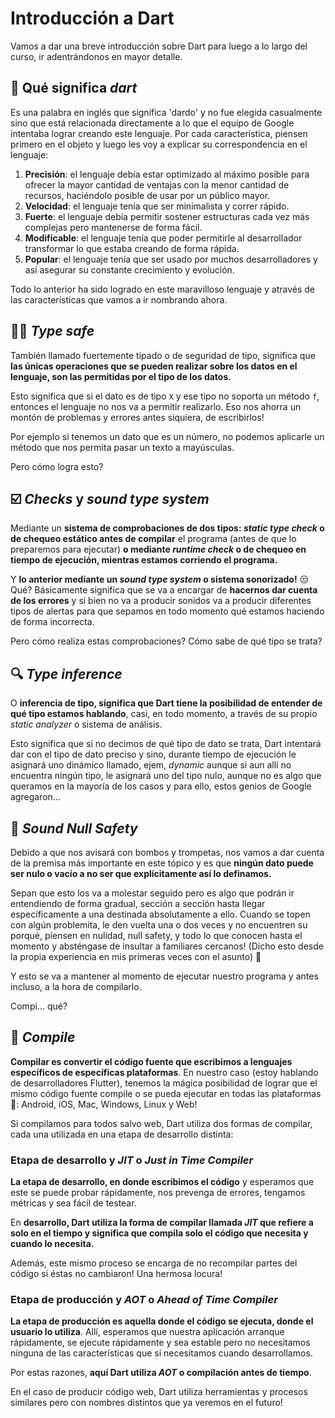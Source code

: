 # Introducción a Dart

Vamos a dar una breve introducción sobre Dart para luego a lo largo del curso, ir adentrándonos en mayor detalle.

## 🎯 Qué significa _dart_

Es una palabra en inglés que significa 'dardo' y no fue elegida casualmente sino que está relacionada directamente a lo que el equipo de Google intentaba lograr creando este lenguaje. Por cada característica, piensen primero en el objeto y luego les voy a explicar su correspondencia en el lenguaje:

1. __Precisión__: el lenguaje debía estar optimizado al máximo posible para ofrecer la mayor cantidad de ventajas con la menor cantidad de recursos, haciéndolo posible de usar por un público mayor.
2. __Velocidad__: el lenguaje tenía que ser minimalista y correr rápido.
3. __Fuerte__: el lenguaje debía permitir sostener estructuras cada vez más complejas pero mantenerse de forma fácil.
4. __Modificable__: el lenguaje tenía que poder permitirle al desarrollador transformar lo que estaba creando de forma rápida.
5. __Popular__: el lenguaje tenía que ser usado por muchos desarrolladores y así asegurar su constante crecimiento y evolución.

Todo lo anterior ha sido logrado en este maravilloso lenguaje y através de las características que vamos a ir nombrando ahora.

## 👮🏽 _Type safe_

También llamado fuertemente tipado o de seguridad de tipo, significa que __las únicas operaciones que se pueden realizar sobre los datos en el lenguaje, son las permitidas por el tipo de los datos.__

Esto significa que si el dato es de tipo `X` y ese tipo no soporta un método `f`, entonces el lenguaje no nos va a permitir realizarlo. Eso nos ahorra un montón de problemas y errores antes siquiera, de escribirlos!

Por ejemplo si tenemos un dato que es un número, no podemos aplicarle un método que nos permita pasar un texto a mayúsculas.

Pero cómo logra esto?

## ☑️ _Checks_ y _sound type system_

Mediante un __sistema de comprobaciones de dos tipos: _static type check_ o de chequeo estático antes de compilar__ el programa (antes de que lo preparemos para ejecutar) __o mediante _runtime check_ o de chequeo en tiempo de ejecución, mientras estamos corriendo el programa.__

Y __lo anterior mediante un _sound type system_ o sistema sonorizado!__ 😒 Qué? Básicamente significa que se va a encargar de __hacernos dar cuenta de los errores__ y si bien no va a producir sonidos va a producir diferentes tipos de alertas para que sepamos en todo momento qué estamos haciendo de forma incorrecta.

Pero cómo realiza estas comprobaciones? Cómo sabe de qué tipo se trata?

## 🔍 _Type inference_

O __inferencia de tipo, significa que Dart tiene la posibilidad de entender de qué tipo estamos hablando__, casi, en todo momento, a través de su propio _static analyzer_ o sistema de análisis.

Esto significa que si no decimos de qué tipo de dato se trata, Dart intentará dar con el tipo de dato preciso y sino, durante tiempo de ejecución le asignará uno dinámico llamado, ejem, _dynamic_ aunque si aun allí no encuentra ningún tipo, le asignará uno del tipo nulo, aunque no es algo que queramos en la mayoría de los casos y para ello, estos genios de Google agregaron...

## 📢 _Sound Null Safety_

Debido a que nos avisará con bombos y trompetas, nos vamos a dar cuenta de la premisa más importante en este tópico y es que __ningún dato puede ser nulo o vacío a no ser que explícitamente así lo definamos.__

Sepan que esto los va a molestar seguido pero es algo que podrán ir entendiendo de forma gradual, sección a sección hasta llegar específicamente a una  destinada absolutamente a ello. Cuando se topen con algún problemita, le den vuelta una o dos veces y no encuentren su porqué, piensen en nulidad, null safety, y todo lo que conocen hasta el momento y absténgase de insultar a familiares cercanos! (Dicho esto desde la propia experiencia en mis primeras veces con el asunto) 🤣

Y esto se va a mantener al momento de ejecutar nuestro programa y antes incluso, a la hora de compilarlo.

Compi... qué?

## 🚧 _Compile_

__Compilar es convertir el código fuente que escribimos a lenguajes específicos de específicas plataformas__. En nuestro caso (estoy hablando de desarrolladores Flutter), tenemos la mágica posibilidad de lograr que el mismo código fuente compile o se pueda ejecutar en todas las plataformas 🤩: Android, iOS, Mac, Windows, Linux y Web!

Si compilamos para todos salvo web, Dart utiliza dos formas de compilar, cada una utilizada en una etapa de desarrollo distinta:

### Etapa de desarrollo y _JIT_ o _Just in Time Compiler_

__La etapa de desarrollo, en donde escribimos el código__ y esperamos que este se puede probar rápidamente, nos prevenga de errores, tengamos métricas y sea fácil de testear.

En __desarrollo, Dart utiliza la forma de compilar llamada _JIT_ que refiere a solo en el tiempo y significa que compila solo el código que necesita y cuando lo necesita.__

Además, este mismo proceso se encarga de no recompilar partes del código si éstas no cambiaron! Una hermosa locura!

### Etapa de producción y _AOT_ o _Ahead of Time Compiler_

__La etapa de producción es aquella donde el código se ejecuta, donde el usuario lo utiliza__.  Allí, esperamos que nuestra aplicación arranque rápidamente, se ejecute rápidamente y sea estable pero no necesitamos ninguna de las características que sí necesitamos cuando desarrollamos.

Por estas razones, __aquí Dart utiliza _AOT_ o compilación antes de tiempo__.

En el caso de producir código web, Dart utiliza herramientas y procesos similares pero con nombres distintos que ya veremos en el futuro!

